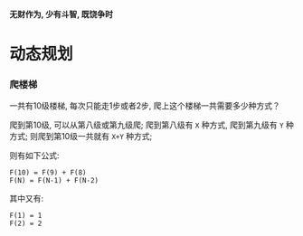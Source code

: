 **无财作为, 少有斗智, 既饶争时**

# 动态规划

### 爬楼梯
一共有10级楼梯, 每次只能走1步或者2步, 爬上这个楼梯一共需要多少种方式？

爬到第10级, 可以从第八级或第九级爬; 爬到第八级有 `X` 种方式, 爬到第九级有 `Y` 种方式;
则爬到第10级一共就有 `X+Y` 种方式; 

则有如下公式:
    
    F(10) = F(9) + F(8)
    F(N) = F(N-1) + F(N-2)
其中又有:
    
    F(1) = 1
    F(2) = 2

